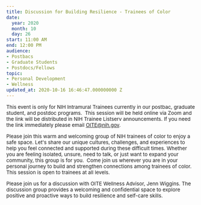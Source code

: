 ```yaml
---
title: Discussion for Building Resilience - Trainees of Color
date:
  year: 2020
  month: 10
  day: 26
start: 11:00 AM
end: 12:00 PM
audience:
- Postbacs
- Graduate Students
- Postdocs/Fellows
topic:
- Personal Development
- Wellness
updated_at: 2020-10-16 16:46:47.000000000 Z
---
```

<span style="font-size: 10pt;">This event is only for NIH Intramural
Trainees currently in our postbac, graduate student, and postdoc
programs.  This session will be held online via Zoom and the link will
be distributed in NIH Trainee Listserv announcements. If you need the
link immediately please email OITE@nih.gov. </span>

<span style="font-size: 10pt;">Please join this warm and welcoming group
of NIH trainees of color to enjoy a safe space. Let's share our unique
cultures, challenges, and experiences to help you feel connected and
supported during these difficult times. Whether you are feeling
isolated, unsure, need to talk, or just want to expand your community,
this group is for you.  Come join us wherever you are in your personal
journey to build and strengthen connections among trainees of color.
This session is open to trainees at all levels.</span>

<span style="font-size: 10pt;">Please join us for a discussion with OITE
Wellness Advisor, Jenn Wiggins. The discussion group provides a
welcoming and confidential space to explore positive and proactive ways
to build resilience and self-care skills.</span>
